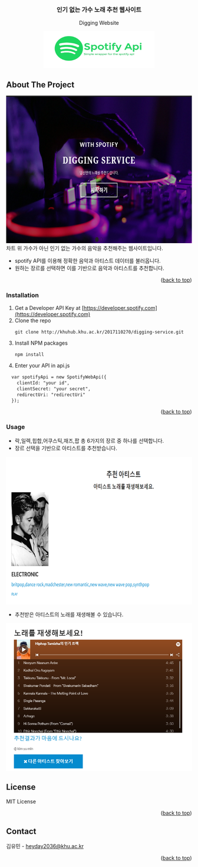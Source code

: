 <div id="top"></div>

<!-- PROJECT LOGO -->
<br />
<div align="center">

  <h3 align="center">인기 없는 가수 노래 추천 웹사이트</h3>

  <p align="center">
    Digging Website
  </p>
  
  <a href="http://khuhub.khu.ac.kr/2017110270/digging-service.git">
    <img src="/images/1.png" alt="Logo" width="300" height="100">
  </a>
</div>


<!-- ABOUT THE PROJECT -->
## About The Project

<img src="/images/2.PNG" alt="Logo" width="600" height="400">
차트 위 가수가 아닌 인기 없는 가수의 음악을 추천해주는 웹사이트입니다.

* spotify API를 이용해 정확한 음악과 아티스트 데이터를 불러옵니다.
* 원하는 장르를 선택하면 이를 기반으로 음악과 아티스트를 추천합니다.


<p align="right">(<a href="#top">back to top</a>)</p>


<!-- GETTING STARTED -->

### Installation

1. Get a Developer API Key at [https://developer.spotify.com](https://developer.spotify.com)
2. Clone the repo
   ```
   git clone http://khuhub.khu.ac.kr/2017110270/digging-service.git
   ```
3. Install NPM packages
   ```
   npm install
   ```
4. Enter your API in api.js

``` 
  var spotifyApi = new SpotifyWebApi({
    clientId: "your id",
    clientSecret: "your secret",
    redirectUri: "redirectUri"
  });
```

<p align="right">(<a href="#top">back to top</a>)</p>

<!-- Usage -->
### Usage

* 락,일렉,힙합,어쿠스틱,재즈,팝 총 6가지의 장르 중 하나를 선택합니다.
* 장르 선택을 기반으로 아티스트를 추천받습니다.

<img src="/images/4.PNG" alt="Logo" width="600" height="400">

* 추천받은 아티스트의 노래를 재생해볼 수 있습니다.

<img src="/images/5.PNG" alt="Logo" width="600" height="400">

<!-- LICENSE -->
## License

MIT License

<p align="right">(<a href="#top">back to top</a>)</p>



<!-- CONTACT -->
## Contact

김유민 - heyday2036@khu.ac.kr


<p align="right">(<a href="#top">back to top</a>)</p>

